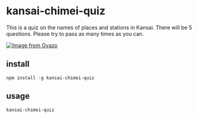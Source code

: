 # kansai-chimei-quiz
This is a quiz on the names of places and stations in Kansai.
There will be 5 questions.
Please try to pass as many times as you can.

[![Image from Gyazo](https://i.gyazo.com/d1917ed2cb8e04c02a63264546cfc41b.gif)](https://gyazo.com/d1917ed2cb8e04c02a63264546cfc41b)

## install
```shell
npm install -g kansai-chimei-quiz
```

## usage
```shell
kansai-chimei-quiz
```
